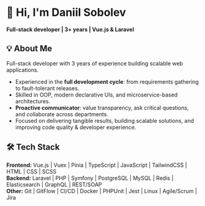 
# 👋 Hi, I'm Daniil Sobolev

**Full-stack developer | 3+ years | Vue.js & Laravel**  

## 💡 About Me
Full-stack developer with 3 years of experience building scalable web applications.  
- Experienced in the **full development cycle**: from requirements gathering to fault-tolerant releases.
- Skilled in OOP, modern declarative UIs, and microservice-based architectures.
- **Proactive communicator**: value transparency, ask critical questions, and collaborate across departments.
- Focused on delivering tangible results, building scalable solutions, and improving code quality & developer experience.

## 🛠 Tech Stack

**Frontend:** Vue.js | Vuex | Pinia | TypeScript | JavaScript | TailwindCSS | HTML | CSS | SCSS  
**Backend:** Laravel | PHP | Symfony | PostgreSQL | MySQL | Redis | Elasticsearch | GraphQL | REST/SOAP  
**Other:** Git | GitFlow | CI/CD | Docker | PHPUnit | Jest | Linux | Agile/Scrum | Jira  

